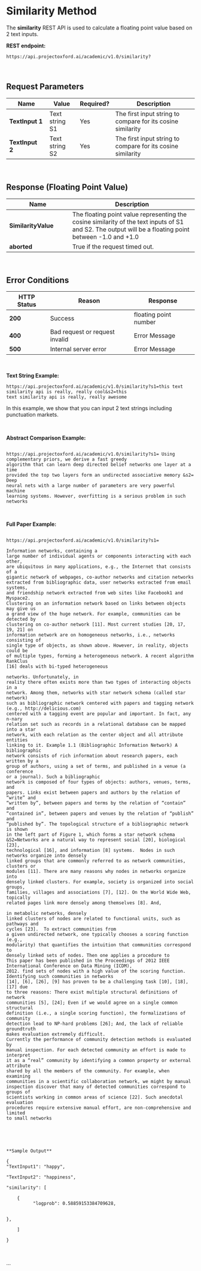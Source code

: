 <!-- 
NavPath: Academic Knowledge API
LinkLabel: Similarity Method
Url:
Academic-Knowledge-API/documentation/SimilarityMethod
Weight: 75
-->

# Similarity Method

The **similarity** REST API is used to
calculate a floating point value based on 2 text inputs. 

**REST endpoint:**

```
https://api.projectoxford.ai/academic/v1.0/similarity?

``` 
<br>

## Request Parameters
Name        | Value      | Required?        | Description
-----------|----------|--------|----------
**TextInput 1**        |Text string S1   |Yes          |The first input string to compare for its cosine similarity
**TextInput 2**        |Text string S2   |Yes          |The first input string to compare for its cosine similarity
<br>

## Response (Floating Point Value)
Name | Description
--------|---------
**SimilarityValue**        |The floating point value representing the cosine similarity of the text inputs of S1 and S2. The output will be a floating point between -1.0 and +1.0
**aborted** | True if the request timed out.
<br>

## Error Conditions
HTTP Status | Reason | Response
-----------|----------|--------
**200**         |Success | floating point number
**400**         | Bad request or request invalid | Error Message      
**500**         |Internal server error | Error Message
<br>

**Text String Example:**
```
https://api.projectoxford.ai/academic/v1.0/similarity?s1=this text similarity api is really, really cool&s2=this
text similarity api is really, really awesome

```
In this example, we show that you can input 2 text strings including punctuation markets.

<br>

**Abstract Comparison Example:**

```

https://api.projectoxford.ai/academic/v1.0/similarity?s1= Using complementary priors, we derive a fast greedy
algorithm that can learn deep directed belief networks one layer at a time
provided the top two layers form an undirected associative memory &s2= Deep
neural nets with a large number of parameters are very powerful machine
learning systems. However, overfitting is a serious problem in such networks

``` 

<br>

**Full Paper Example:**

```

https://api.projectoxford.ai/academic/v1.0/similarity?s1=

Information networks, containing a
large number of individual agents or components interacting with each other,
are ubiquitous in many applications, e.g., the Internet that consists of a
gigantic network of webpages, co-author networks and citation networks
extracted from bibliographic data, user networks extracted from email systems,
and friendship network extracted from web sites like Facebook1 and Myspace2.
Clustering on an information network based on links between objects may give us
a grand view of the huge network. For example, communities can be detected by
clustering on co-author network [11]. Most current studies [20, 17, 19, 21] on
information network are on homogeneous networks, i.e., networks consisting of
single type of objects, as shown above. However, in reality, objects could be
of multiple types, forming a heterogeneous network. A recent algorithm RankClus
[16] deals with bi-typed heterogeneous

networks. Unfortunately, in
reality there often exists more than two types of interacting objects in a
network. Among them, networks with star network schema (called star network)
such as bibliographic network centered with papers and tagging network (e.g., http://delicious.com)
centered with a tagging event are popular and important. In fact, any n-nary
relation set such as records in a relational database can be mapped into a star
network, with each relation as the center object and all attribute entities
linking to it. Example 1.1 (Bibliographic Information Network) A bibliographic
network consists of rich information about research papers, each written by a
group of authors, using a set of terms, and published in a venue (a conference
or a journal). Such a bibliographic
network is composed of four types of objects: authors, venues, terms, and
papers. Links exist between papers and authors by the relation of “write” and
“written by”, between papers and terms by the relation of “contain” and
“contained in”, between papers and venues by the relation of “publish” and
“published by”. The topological structure of a bibliographic network is shown
in the left part of Figure 1, which forms a star network schema
&S2=Networks are a natural way to represent social [20], biological [23],
technological [16], and information [8] systems.  Nodes in such networks organize into densely
linked groups that are commonly referred to as network communities, clusters or
modules [11]. There are many reasons why nodes in networks organize into
densely linked clusters. For example, society is organized into social groups,
families, villages and associations [7], [12]. On the World Wide Web, topically
related pages link more densely among themselves [8]. And,

in metabolic networks, densely
linked clusters of nodes are related to functional units, such as pathways and
cycles [23].  To extract communities from
a given undirected network, one typically chooses a scoring function (e.g.,
modularity) that quantifies the intuition that communities correspond to
densely linked sets of nodes. Then one applies a procedure to 
This paper has been published in the Proceedings of 2012 IEEE International Conference on Data Mining (ICDM),
2012. find sets of nodes with a high value of the scoring function. Identifying such communities in networks
[14], [6], [26], [9] has proven to be a challenging task [10], [18], [17] due
to three reasons: There exist multiple structural definitions of network
communities [5], [24]; Even if we would agree on a single common structural
definition (i.e., a single scoring function), the formalizations of community
detection lead to NP-hard problems [26]; And, the lack of reliable groundtruth
makes evaluation extremely difficult. 
Currently the performance of community detection methods is evaluated by
manual inspection. For each detected community an effort is made to interpret
it as a “real” community by identifying a common property or external attribute
shared by all the members of the community. For example, when examining
communities in a scientific collaboration network, we might by manual
inspection discover that many of detected communities correspond to groups of
scientists working in common areas of science [22]. Such anecdotal evaluation
procedures require extensive manual effort, are non-comprehensive and limited
to small networks

 

``` 

<br>

```
**Sample Output**

{
"TextInput1": "happy",
 
"TextInput2": "happiness",
 
"similarity": [

    {
          "logprob": 0.58859153384709628,

  
},

    ]

}

```

<br>

...
